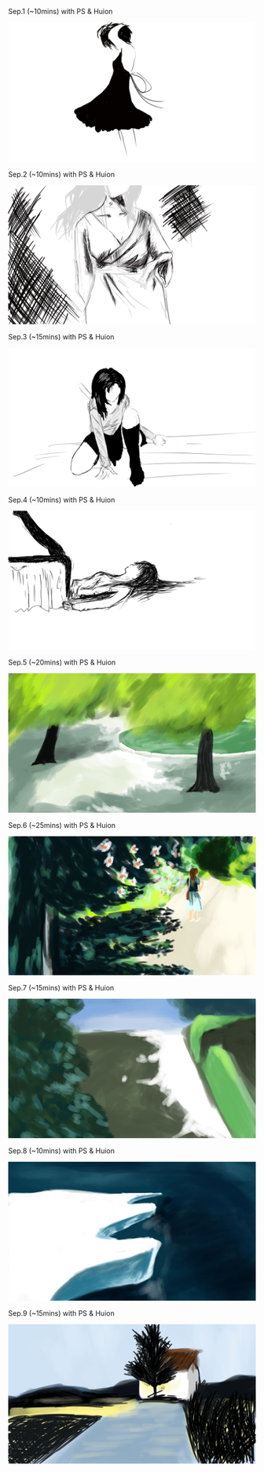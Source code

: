 Sep.1 (~10mins) with PS & Huion

![Thinking](1.jpg)

Sep.2 (~10mins) with PS & Huion

![Line](2.jpg)

Sep.3 (~15mins) with PS & Huion

![Watch](3.jpg)

Sep.4 (~10mins) with PS & Huion

![Line](4.jpg)

Sep.5 (~20mins) with PS & Huion

![Summer](5.jpg)

Sep.6 (~25mins) with PS & Huion

![Summer2](6.jpg)

Sep.7 (~15mins) with PS & Huion

![Way](7.jpg)

Sep.8 (~10mins) with PS & Huion

![Ice](8.jpg)

Sep.9 (~15mins) with PS & Huion

![Light](9.jpg)

